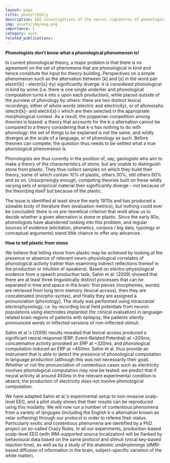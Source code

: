 ```yaml
---
layout: page
title: phonol|EEG|y
description: EEG investigations of the neural signatures of phonological computations
img: assets/img/eeg.png
importance: 1
category: work
related_publications:
---
```


**Phonologists don't know what a phonological phenomenon is!**

In current phonological theory, a major problem is that there is no agreement on the set of phenomena that are phonological in kind and hence constitute the input for theory-building. Perspectives on a simple phenomenon such as the alternation between [k] and [s] in the word pair electri[k] - electri[s]-ity) significantly diverge: it is considered phonological in kind by some (i.e. there is one single underlier and phonological computation turns k into s upon each production), while placed outside of the purview of phonology by others: there are two distinct lexical recordings, either of whole words (electric and electricity), or of allomorphs (electri[k]- and electri[s]-) which are then selected in the appropriate morphological context.
As a result, the popperian competition among theories is biased: a theory that accounts for the k-s alternation cannot be compared to a theory considering that k-s has nothing to do with phonology: the set of things to be explained is not the same, and wildly diverges at the scale of a language, or of phonology as such. Before theories can compete, the question thus needs to be settled what a true phonological phenomenon is.

Phonologists are thus curently in the position of, say, geologists who aim to make a theory of the characteristics of stone, but are unable to distinguish stone from plastic. They thus collect samples on which they build their theory, some of which contain 10% of plastic, others 30%, still others 60% and so on. Unsurprisingly enough, competing theories built on these wildly varying sets of empirical material then significantly diverge – not because of the theorizing itself but because of the plastic.

The issue is identified at least since the early 1970s and has produced a sizeable body of literature then (evaluation metrics), but nothing could ever be concluded: there is no pre-teoretical criterion that wold allow us to decide whether a given alternation is stone or plastic. Since the early 80s, phonologists have abandoned looking into this problem, and regular sources of evidence (elicitation, phonetics, corpora / big data, typology or conceptual arguments) stand little chance to offer any advances.

**How to tell plastic from stone**

We believe that telling stone from plastic may be achieved by looking at the presence or absence of relevant neuro-physiological correlates of phonological activity (rather than examining indirect reflections thereof in the production or intuition of speakers).
Based on electro-physiological evidence from a speech production task, Sahin et al. (2009) showed that there are at least three linguistically distinct processes that can be separated in time and space in the brain: first pieces (morphemes, words) are retrieved from long term memory (lexical access), then they are concatenated (morpho-syntax), and finally they are assigned a pronunciation (phonology). The study was performed using intracranial electrophysiology, i.e. by recording local field potentials from neuron populations using electrodes implanted (for clinical evaluation) in language-related brain regions of patients with epilepsy; the patients silently pronounced words or inflected versions of non-inflected stimuli.

Sahin et al.'s (2009) results revealed that lexical access produced a significant neural response (ERP, Event-Related Potential) at ~200ms, concatenative activity provoked an ERP at ~320ms, and phonological computation induced an ERP at ~450ms. Sahin et al. thus provide an instrument that is able to detect the presence of phonological computation in language production (although this was not necessarily their goal). Whether or not the pronunciation of contentious cases such as electricity involves phonological computation may now be tested: we predict that if neural activity at around 450ms in the relevant experimental condition is absent, the production of electricity does not involve phonological computation.

We have adapted Sahin et al.'s experimental setup to non-invasive scalp-level EEG, and a pilot study shows that their results can be reproduced using this modality. We will now run a number of contentious phenomena from a variety of languges (including the English k-s alternation known as velar softening) through our protocol in order to referee their status. Particularly exotic and contentious phenomena are identified by a PhD project on so-called Crazy Rules. In all our experiments, production-based scalp-level EEG (with IRM-supported source localization) will be flanked by behavioural data based on the same protocol and stimuli (vocal key-based reaction time), as well as by a study of the anatomic underpinnings (dMRI-based diffusion of information in the brain, subject-specific variation of the white matter).


